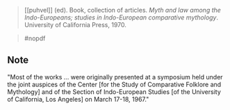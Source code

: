 > [[puhvel]] (ed). Book, collection of articles.
> *Myth and law among the Indo-Europeans; studies in Indo-European comparative mythology*.
> University of California Press, 1970.

> #nopdf 

## Note
"Most of the works ... were originally presented at a symposium held under the joint auspices of the Center [for the Study of Comparative Folklore and Mythology] and of the Section of Indo-European Studies [of the University of California, Los Angeles] on March 17-18, 1967."